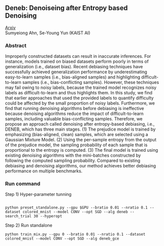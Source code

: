 ## Deneb: Denoiseing after Entropy based Denoising

[Arxiv](https://arxiv.org/abs/2212.01189)  
Sumyeiong Ahn, Se-Young Yun  (KAIST AI)



### Abstract
Improperly constructed datasets can result in inaccurate inferences. For instance, models trained on biased datasets perform poorly in terms of generalization (i.e., dataset bias). Recent debiasing techniques have successfully achieved generalization performance by underestimating easy-to-learn samples (i.e., bias-aligned samples) and highlighting difficult-to-learn samples (i.e., bias-conflicting samples). However, these techniques may fail owing to noisy labels, because the trained model recognizes noisy labels as difficult-to-learn and thus highlights them. In this study, we find that earlier approaches that used the provided labels to quantify difficulty could be affected by the small proportion of noisy labels. Furthermore, we find that running denoising algorithms before debiasing is ineffective because denoising algorithms reduce the impact of difficult-to-learn samples, including valuable bias-conflicting samples. Therefore, we propose an approach called denoising after entropy-based debiasing, i.e., DENEB, which has three main stages. (1) The prejudice model is trained by emphasizing (bias-aligned, clean) samples, which are selected using a Gaussian Mixture Model. (2) Using the per-sample entropy from the output of the prejudice model, the sampling probability of each sample that is proportional to the entropy is computed. (3) The final model is trained using existing denoising algorithms with the mini-batches constructed by following the computed sampling probability. Compared to existing debiasing and denoising algorithms, our method achieves better debiasing performance on multiple benchmarks.


### Run command

Step 1) Hyper-parameter tunning
~~~

python preset_standalone.py --gpu $GPU --bratio 0.01 --nratio 0.1 --dataset colored_mnist --model CONV --opt SGD --alg deneb --search_trial 30 --hyperopt
~~~

Step 2) Run standalone
~~~
python train_mix.py --gpu 0 --bratio 0.01 --nratio 0.1 --dataset colored_mnist --model CONV --opt SGD --alg deneb_gce 
~~~